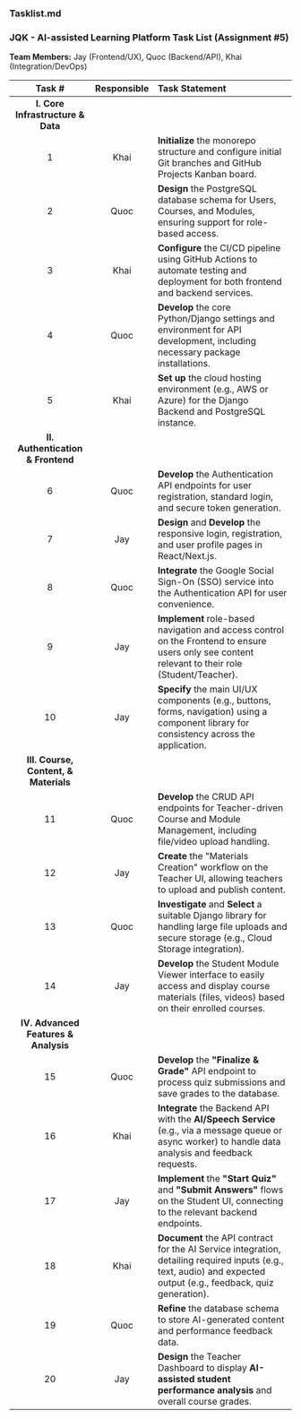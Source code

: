 ### Tasklist.md

### JQK - AI-assisted Learning Platform Task List (Assignment #5)

**Team Members:** Jay (Frontend/UX), Quoc (Backend/API), Khai (Integration/DevOps)

| Task # | Responsible | Task Statement |
| :---: | :---: | :--- |
| **I. Core Infrastructure & Data** | | |
| 1 | Khai | **Initialize** the monorepo structure and configure initial Git branches and GitHub Projects Kanban board. |
| 2 | Quoc | **Design** the PostgreSQL database schema for Users, Courses, and Modules, ensuring support for role-based access. |
| 3 | Khai | **Configure** the CI/CD pipeline using GitHub Actions to automate testing and deployment for both frontend and backend services. |
| 4 | Quoc | **Develop** the core Python/Django settings and environment for API development, including necessary package installations. |
| 5 | Khai | **Set up** the cloud hosting environment (e.g., AWS or Azure) for the Django Backend and PostgreSQL instance. |
| **II. Authentication & Frontend** | | |
| 6 | Quoc | **Develop** the Authentication API endpoints for user registration, standard login, and secure token generation. |
| 7 | Jay | **Design** and **Develop** the responsive login, registration, and user profile pages in React/Next.js. |
| 8 | Quoc | **Integrate** the Google Social Sign-On (SSO) service into the Authentication API for user convenience. |
| 9 | Jay | **Implement** role-based navigation and access control on the Frontend to ensure users only see content relevant to their role (Student/Teacher). |
| 10 | Jay | **Specify** the main UI/UX components (e.g., buttons, forms, navigation) using a component library for consistency across the application. |
| **III. Course, Content, & Materials** | | |
| 11 | Quoc | **Develop** the CRUD API endpoints for Teacher-driven Course and Module Management, including file/video upload handling. |
| 12 | Jay | **Create** the "Materials Creation" workflow on the Teacher UI, allowing teachers to upload and publish content. |
| 13 | Quoc | **Investigate** and **Select** a suitable Django library for handling large file uploads and secure storage (e.g., Cloud Storage integration). |
| 14 | Jay | **Develop** the Student Module Viewer interface to easily access and display course materials (files, videos) based on their enrolled courses. |
| **IV. Advanced Features & Analysis** | | |
| 15 | Quoc | **Develop** the **"Finalize & Grade"** API endpoint to process quiz submissions and save grades to the database. |
| 16 | Khai | **Integrate** the Backend API with the **AI/Speech Service** (e.g., via a message queue or async worker) to handle data analysis and feedback requests. |
| 17 | Jay | **Implement** the **"Start Quiz"** and **"Submit Answers"** flows on the Student UI, connecting to the relevant backend endpoints. |
| 18 | Khai | **Document** the API contract for the AI Service integration, detailing required inputs (e.g., text, audio) and expected output (e.g., feedback, quiz generation). |
| 19 | Quoc | **Refine** the database schema to store AI-generated content and performance feedback data. |
| 20 | Jay | **Design** the Teacher Dashboard to display **AI-assisted student performance analysis** and overall course grades. |